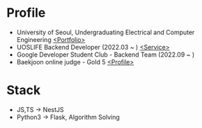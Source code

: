# Profile
- University of Seoul, Undergraduating Electrical and Computer Engineering [\<Portfolio\>](https://marsboy.me)
- UOSLIFE Backend Developer (2022.03 ~ ) [\<Service\>](https://uoslife.com)
- Google Developer Student Club - Backend Team (2022.09 ~ ) 
- Baekjoon online judge - Gold 5 [\<Profile\>](https://www.acmicpc.net/user/rkdgudwns)

# Stack
- JS,TS -> NestJS
- Python3 -> Flask, Algorithm Solving
